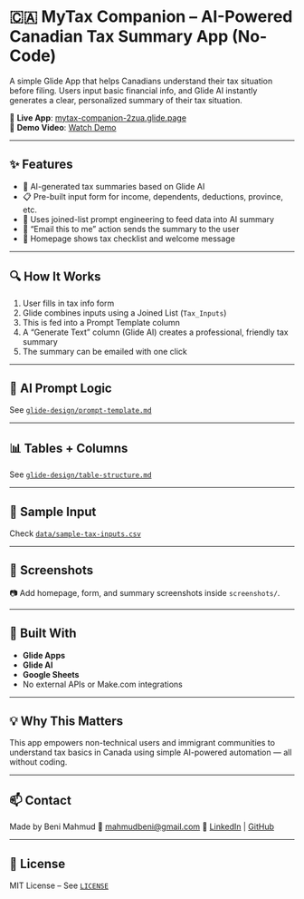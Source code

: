 # 🇨🇦 MyTax Companion – AI-Powered Canadian Tax Summary App (No-Code)


A simple Glide App that helps Canadians understand their tax situation before filing. Users input basic financial info, and Glide AI instantly generates a clear, personalized summary of their tax situation.

📱 **Live App**: [mytax-companion-2zua.glide.page](https://mytax-companion-2zua.glide.page)  
🎥 **Demo Video**: [Watch Demo](https://drive.google.com/file/d/1JPQfpnfOVCJ--HhWosdQPGb-5ZOIvFF5/view)

---

## ✨ Features

- 🤖 AI-generated tax summaries based on Glide AI
- 📋 Pre-built input form for income, dependents, deductions, province, etc.
- 🧠 Uses joined-list prompt engineering to feed data into AI summary
- 📧 “Email this to me” action sends the summary to the user
- 🧾 Homepage shows tax checklist and welcome message

---

## 🔍 How It Works

1. User fills in tax info form
2. Glide combines inputs using a Joined List (`Tax_Inputs`)
3. This is fed into a Prompt Template column
4. A “Generate Text” column (Glide AI) creates a professional, friendly tax summary
5. The summary can be emailed with one click

---

## 🧠 AI Prompt Logic

See [`glide-design/prompt-template.md`](glide-design/prompt-template.md)

---

## 📊 Tables + Columns

See [`glide-design/table-structure.md`](glide-design/table-structure.md)

---

## 📁 Sample Input

Check [`data/sample-tax-inputs.csv`](data/sample-tax-inputs.csv)

---

## 📸 Screenshots

📷 Add homepage, form, and summary screenshots inside `screenshots/`.

---

## 📝 Built With

- **Glide Apps**
- **Glide AI**
- **Google Sheets**
- No external APIs or Make.com integrations

---

## 💡 Why This Matters

This app empowers non-technical users and immigrant communities to understand tax basics in Canada using simple AI-powered automation — all without coding.

---

## 📫 Contact

Made by Beni Mahmud 
📧 mahmudbeni@gmail.com 
🔗 [LinkedIn](#) | [GitHub](#)

---

## 📜 License

MIT License – See [`LICENSE`](LICENSE)
